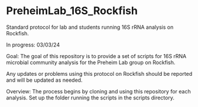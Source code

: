 # PreheimLab_16S_Rockfish
Standard protocol for lab and students running 16S rRNA analysis on Rockfish.

In progress: 03/03/24

Goal:
The goal of this repository is to provide a set of scripts for 16S rRNA microbial community analysis for the Preheim Lab group on Rockfish.

Any updates or problems using this protocol on Rockfish should be reported and will be updated as needed.

Overview:
The process begins by cloning and using this repository for each analysis. Set up the folder running the scripts in the scripts directory.


